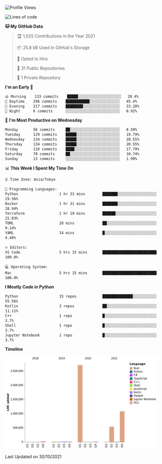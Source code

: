 <!--START_SECTION:waka-->
![Profile Views](http://img.shields.io/badge/Profile%20Views-0-blue)

![Lines of code](https://img.shields.io/badge/From%20Hello%20World%20I%27ve%20Written-4.4%20million%20lines%20of%20code-blue)

**🐱 My GitHub Data** 

> 🏆 1,025 Contributions in the Year 2021
 > 
> 📦 25.8 kB Used in GitHub's Storage 
 > 
> 💼 Opted to Hire
 > 
> 📜 31 Public Repositories 
 > 
> 🔑 1 Private Repository 
 > 
**I'm an Early 🐤** 

```text
🌞 Morning    133 commits    █████░░░░░░░░░░░░░░░░░░░░   20.4% 
🌆 Daytime    296 commits    ███████████░░░░░░░░░░░░░░   45.4% 
🌃 Evening    217 commits    ████████░░░░░░░░░░░░░░░░░   33.28% 
🌙 Night      6 commits      ░░░░░░░░░░░░░░░░░░░░░░░░░   0.92%

```
📅 **I'm Most Productive on Wednesday** 

```text
Monday       56 commits     ██░░░░░░░░░░░░░░░░░░░░░░░   8.59% 
Tuesday      129 commits    █████░░░░░░░░░░░░░░░░░░░░   19.79% 
Wednesday    134 commits    █████░░░░░░░░░░░░░░░░░░░░   20.55% 
Thursday     134 commits    █████░░░░░░░░░░░░░░░░░░░░   20.55% 
Friday       116 commits    ████░░░░░░░░░░░░░░░░░░░░░   17.79% 
Saturday     70 commits     ██░░░░░░░░░░░░░░░░░░░░░░░   10.74% 
Sunday       13 commits     ░░░░░░░░░░░░░░░░░░░░░░░░░   1.99%

```


📊 **This Week I Spent My Time On** 

```text
⌚︎ Time Zone: Asia/Tokyo

💬 Programming Languages: 
Python                   1 hr 33 mins        ███████░░░░░░░░░░░░░░░░░░   29.56% 
Docker                   1 hr 31 mins        ███████░░░░░░░░░░░░░░░░░░   28.94% 
Terraform                1 hr 19 mins        ██████░░░░░░░░░░░░░░░░░░░   25.03% 
TOML                     28 mins             ██░░░░░░░░░░░░░░░░░░░░░░░   9.14% 
YAML                     14 mins             █░░░░░░░░░░░░░░░░░░░░░░░░   4.48%

🔥 Editors: 
VS Code                  5 hrs 15 mins       █████████████████████████   100.0%

💻 Operating System: 
Mac                      5 hrs 15 mins       █████████████████████████   100.0%

```

**I Mostly Code in Python** 

```text
Python                   15 repos            ██████████████░░░░░░░░░░░   55.56% 
Kotlin                   3 repos             ██░░░░░░░░░░░░░░░░░░░░░░░   11.11% 
C++                      1 repo              █░░░░░░░░░░░░░░░░░░░░░░░░   3.7% 
Shell                    1 repo              █░░░░░░░░░░░░░░░░░░░░░░░░   3.7% 
Jupyter Notebook         1 repo              █░░░░░░░░░░░░░░░░░░░░░░░░   3.7%

```


**Timeline**

![Chart not found](https://raw.githubusercontent.com/kitagawa-hr/kitagawa-hr/main/charts/bar_graph.png) 


 Last Updated on 30/10/2021
<!--END_SECTION:waka-->
